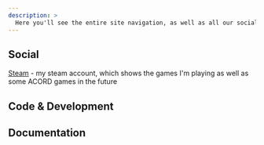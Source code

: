 ```yaml
---
description: >
  Here you'll see the entire site navigation, as well as all our social links and tutorials on code development
---
```


## Social
[Steam](http://steamcommunity.com/id/droidology) - my steam account, which shows the games I'm playing as well as some ACORD games in the future

## Code & Development

## Documentation

